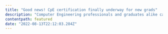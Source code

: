 ```yaml
---
title: "Good news! CpE certification finally underway for new grads"
description: "Computer Engineering professionals and graduates alike can now apply for certification."
contentpath: featured
date: "2022-08-13T22:12:03.284Z"
---
```

